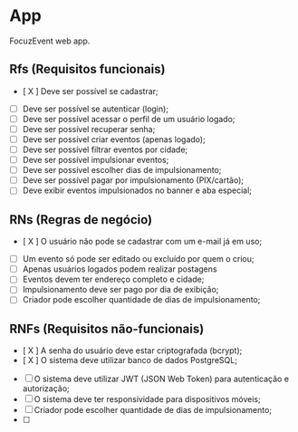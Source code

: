 # App

FocuzEvent web app.

## Rfs (Requisitos funcionais)

- [ X ] Deve ser possível se cadastrar;
- [ ] Deve ser possível se autenticar (login);
- [ ] Deve ser possível acessar o perfil de um usuário logado;
- [ ] Deve ser possível recuperar senha;
- [ ] Deve ser possível criar eventos (apenas logado);
- [ ] Deve ser possível filtrar eventos por cidade;
- [ ] Deve ser possível impulsionar eventos;
- [ ] Deve ser possível escolher dias de impulsionamento;
- [ ] Deve ser possível pagar por impulsionamento (PIX/cartão);
- [ ] Deve exibir eventos impulsionados no banner e aba especial;

## RNs (Regras de negócio)

- [ X ] O usuário não pode se cadastrar com um e-mail já em uso;
- [ ] Um evento só pode ser editado ou excluído por quem o criou;
- [ ] Apenas usuários logados podem realizar postagens
- [ ] Eventos devem ter endereço completo e cidade;
- [ ] Impulsionamento deve ser pago por dia de exibição;
- [ ] Criador pode escolher quantidade de dias de impulsionamento;

## RNFs (Requisitos não-funcionais)

- [ X ] A senha do usuário deve estar criptografada (bcrypt);
- [ X ] O sistema deve utilizar banco de dados PostgreSQL;
- [ ] O sistema deve utilizar JWT (JSON Web Token) para autenticação e autorização;
- [ ] O sistema deve ter responsividade para dispositivos móveis;
- [ ] Criador pode escolher quantidade de dias de impulsionamento;
- [ ]
